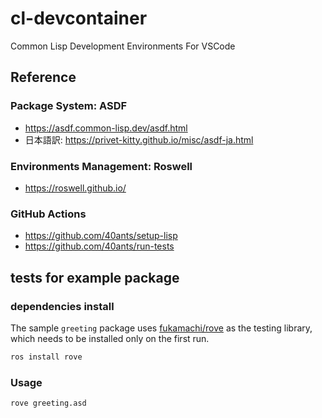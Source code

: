 # cl-devcontainer
Common Lisp Development Environments For VSCode

## Reference

### Package System: ASDF

- https://asdf.common-lisp.dev/asdf.html
- 日本語訳: https://privet-kitty.github.io/misc/asdf-ja.html 

### Environments Management: Roswell

- https://roswell.github.io/

### GitHub Actions

- https://github.com/40ants/setup-lisp
- https://github.com/40ants/run-tests

## tests for example package 

### dependencies install

The sample `greeting` package uses [fukamachi/rove](https://github.com/fukamachi/rove) as the testing library, which needs to be installed only on the first run.

```sh
ros install rove
```

### Usage 

```sh
rove greeting.asd
```
